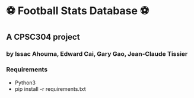 # :soccer: Football Stats Database :soccer:
## A CPSC304 project
### by Issac Ahouma, Edward Cai, Gary Gao, Jean-Claude Tissier

### Requirements
- Python3
- pip install -r requirements.txt